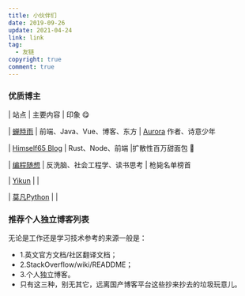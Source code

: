 ```yaml
---
title: 小伙伴们
date: 2019-09-26
update: 2021-04-24
link: link
tag:
  - 友链
copyright: true
comment: true
---
```


### 优质博主

| 站点                                                     | 主要内容                            | 印象 😋                                                        

| [蝉時雨](https://chanshiyu.com/)                         | 前端、Java、Vue、博客、东方          | [Aurora](https://github.com/chanshiyucx/aurora) 作者、诗意少年

| [Himself65 Blog](https://www.himself65.com/)             | Rust、Node、前端                    |扩散性百万甜面包 🍞

| [编程随想](https://program-think.blogspot.com/)                       | 反洗脑、社会工程学、读书思考                          | 枪毙名单榜首

| [Yikun](https://yikun.github.io/)                       |                           | 

| [莫凡Python](https://mofanpy.com/)                       |                           | 

### 推荐个人独立博客列表

无论是工作还是学习技术参考的来源一般是：

- 1.英文官方文档/社区翻译文档；
- 2.StackOverflow/wiki/READDME；
- 3.个人独立博客。
- 只有这三种，别无其它，远离国产博客平台这些抄来抄去的垃圾玩意儿。
